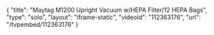 {
    "title": "Maytag M1200 Upright Vacuum w\/HEPA Filter\/12 HEPA Bags",
    "type": "solo",
    "layout": "iframe-static",
    "videoId": "112363176",
    "url": "\/tvpembed\/112363176"
}